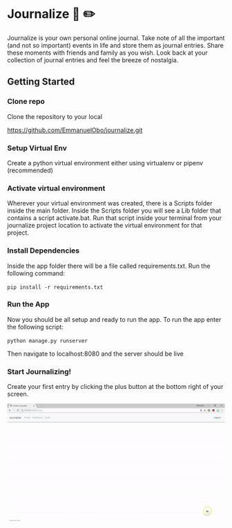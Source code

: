 # Journalize 📒 ✏️

Journalize is your own personal online journal. Take note of all the important (and not so important) events in life and store them as journal entries. Share these moments with friends and family as you wish. Look back at your collection of journal entries and feel the breeze of nostalgia.


## Getting Started

### Clone repo
Clone the repository to your local

https://github.com/EmmanuelObo/journalize.git


### Setup Virtual Env
Create a python virtual environment either using virtualenv or pipenv (recommended)


### Activate virtual environment
Wherever your virtual environment was created, there is a Scripts folder inside the main folder. Inside the Scripts folder you will see a Lib folder that contains a script activate.bat.
Run that script inside your terminal from your journalize project location to activate the virtual environment for that project.

### Install Dependencies
Inside the app folder there will be a file called requirements.txt.
Run the following command:

`pip install -r requirements.txt`

### Run the App
Now you should be all setup and ready to run the app.
To run the app enter the following script:

`python manage.py runserver`

Then navigate to localhost:8080 and the server should be live

### Start Journalizing!
Create your first entry by clicking the plus button at the bottom right of your screen.

![journalize demo](app\static\images\ezgif.com-crop.gif)